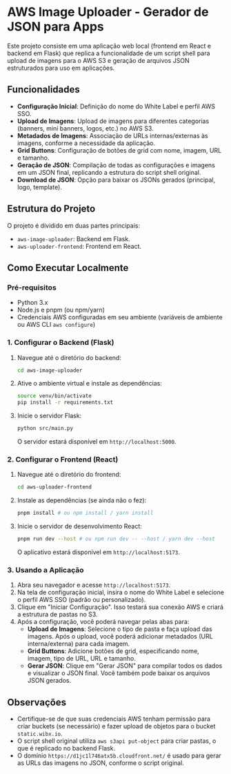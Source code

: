 # AWS Image Uploader - Gerador de JSON para Apps

Este projeto consiste em uma aplicação web local (frontend em React e backend em Flask) que replica a funcionalidade de um script shell para upload de imagens para o AWS S3 e geração de arquivos JSON estruturados para uso em aplicações.

## Funcionalidades

- **Configuração Inicial**: Definição do nome do White Label e perfil AWS SSO.
- **Upload de Imagens**: Upload de imagens para diferentes categorias (banners, mini banners, logos, etc.) no AWS S3.
- **Metadados de Imagens**: Associação de URLs internas/externas às imagens, conforme a necessidade da aplicação.
- **Grid Buttons**: Configuração de botões de grid com nome, imagem, URL e tamanho.
- **Geração de JSON**: Compilação de todas as configurações e imagens em um JSON final, replicando a estrutura do script shell original.
- **Download de JSON**: Opção para baixar os JSONs gerados (principal, logo, template).

## Estrutura do Projeto

O projeto é dividido em duas partes principais:

- `aws-image-uploader`: Backend em Flask.
- `aws-uploader-frontend`: Frontend em React.

## Como Executar Localmente

### Pré-requisitos

- Python 3.x
- Node.js e pnpm (ou npm/yarn)
- Credenciais AWS configuradas em seu ambiente (variáveis de ambiente ou AWS CLI `aws configure`)

### 1. Configurar o Backend (Flask)

1.  Navegue até o diretório do backend:
    ```bash
    cd aws-image-uploader
    ```
2.  Ative o ambiente virtual e instale as dependências:
    ```bash
    source venv/bin/activate
    pip install -r requirements.txt
    ```
3.  Inicie o servidor Flask:
    ```bash
    python src/main.py
    ```
    O servidor estará disponível em `http://localhost:5000`.

### 2. Configurar o Frontend (React)

1.  Navegue até o diretório do frontend:
    ```bash
    cd aws-uploader-frontend
    ```
2.  Instale as dependências (se ainda não o fez):
    ```bash
    pnpm install # ou npm install / yarn install
    ```
3.  Inicie o servidor de desenvolvimento React:
    ```bash
    pnpm run dev --host # ou npm run dev -- --host / yarn dev --host
    ```
    O aplicativo estará disponível em `http://localhost:5173`.

### 3. Usando a Aplicação

1.  Abra seu navegador e acesse `http://localhost:5173`.
2.  Na tela de configuração inicial, insira o nome do White Label e selecione o perfil AWS SSO (padrão ou personalizado).
3.  Clique em "Iniciar Configuração". Isso testará sua conexão AWS e criará a estrutura de pastas no S3.
4.  Após a configuração, você poderá navegar pelas abas para:
    -   **Upload de Imagens**: Selecione o tipo de pasta e faça upload das imagens. Após o upload, você poderá adicionar metadados (URL interna/externa) para cada imagem.
    -   **Grid Buttons**: Adicione botões de grid, especificando nome, imagem, tipo de URL, URL e tamanho.
    -   **Gerar JSON**: Clique em "Gerar JSON" para compilar todos os dados e visualizar o JSON final. Você também pode baixar os arquivos JSON gerados.

## Observações

-   Certifique-se de que suas credenciais AWS tenham permissão para criar buckets (se necessário) e fazer upload de objetos para o bucket `static.wibx.io`.
-   O script shell original utiliza `aws s3api put-object` para criar pastas, o que é replicado no backend Flask.
-   O domínio `https://d1jc1l746atx5b.cloudfront.net/` é usado para gerar as URLs das imagens no JSON, conforme o script original.


